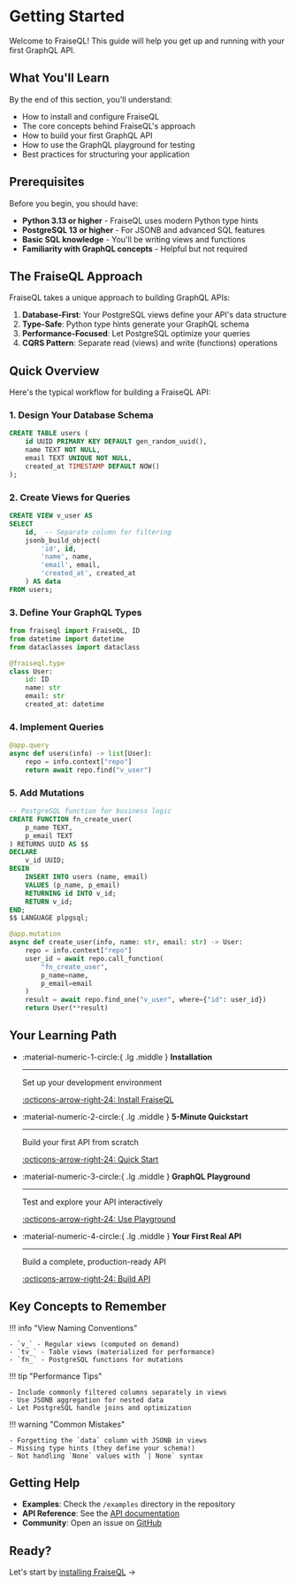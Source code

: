 # Getting Started

Welcome to FraiseQL! This guide will help you get up and running with your first GraphQL API.

## What You'll Learn

By the end of this section, you'll understand:

- How to install and configure FraiseQL
- The core concepts behind FraiseQL's approach
- How to build your first GraphQL API
- How to use the GraphQL playground for testing
- Best practices for structuring your application

## Prerequisites

Before you begin, you should have:

- **Python 3.13 or higher** - FraiseQL uses modern Python type hints
- **PostgreSQL 13 or higher** - For JSONB and advanced SQL features
- **Basic SQL knowledge** - You'll be writing views and functions
- **Familiarity with GraphQL concepts** - Helpful but not required

## The FraiseQL Approach

FraiseQL takes a unique approach to building GraphQL APIs:

1. **Database-First**: Your PostgreSQL views define your API's data structure
2. **Type-Safe**: Python type hints generate your GraphQL schema
3. **Performance-Focused**: Let PostgreSQL optimize your queries
4. **CQRS Pattern**: Separate read (views) and write (functions) operations

## Quick Overview

Here's the typical workflow for building a FraiseQL API:

### 1. Design Your Database Schema

```sql
CREATE TABLE users (
    id UUID PRIMARY KEY DEFAULT gen_random_uuid(),
    name TEXT NOT NULL,
    email TEXT UNIQUE NOT NULL,
    created_at TIMESTAMP DEFAULT NOW()
);
```

### 2. Create Views for Queries

```sql
CREATE VIEW v_user AS
SELECT
    id,  -- Separate column for filtering
    jsonb_build_object(
        'id', id,
        'name', name,
        'email', email,
        'created_at', created_at
    ) AS data
FROM users;
```

### 3. Define Your GraphQL Types

```python
from fraiseql import FraiseQL, ID
from datetime import datetime
from dataclasses import dataclass

@fraiseql.type
class User:
    id: ID
    name: str
    email: str
    created_at: datetime
```

### 4. Implement Queries

```python
@app.query
async def users(info) -> list[User]:
    repo = info.context["repo"]
    return await repo.find("v_user")
```

### 5. Add Mutations

```sql
-- PostgreSQL function for business logic
CREATE FUNCTION fn_create_user(
    p_name TEXT,
    p_email TEXT
) RETURNS UUID AS $$
DECLARE
    v_id UUID;
BEGIN
    INSERT INTO users (name, email)
    VALUES (p_name, p_email)
    RETURNING id INTO v_id;
    RETURN v_id;
END;
$$ LANGUAGE plpgsql;
```

```python
@app.mutation
async def create_user(info, name: str, email: str) -> User:
    repo = info.context["repo"]
    user_id = await repo.call_function(
        "fn_create_user",
        p_name=name,
        p_email=email
    )
    result = await repo.find_one("v_user", where={"id": user_id})
    return User(**result)
```

## Your Learning Path

<div class="grid cards" markdown>

-   :material-numeric-1-circle:{ .lg .middle } **Installation**

    ---

    Set up your development environment

    [:octicons-arrow-right-24: Install FraiseQL](installation.md)

-   :material-numeric-2-circle:{ .lg .middle } **5-Minute Quickstart**

    ---

    Build your first API from scratch

    [:octicons-arrow-right-24: Quick Start](quickstart.md)

-   :material-numeric-3-circle:{ .lg .middle } **GraphQL Playground**

    ---

    Test and explore your API interactively

    [:octicons-arrow-right-24: Use Playground](graphql-playground.md)

-   :material-numeric-4-circle:{ .lg .middle } **Your First Real API**

    ---

    Build a complete, production-ready API

    [:octicons-arrow-right-24: Build API](first-api.md)

</div>

## Key Concepts to Remember

!!! info "View Naming Conventions"

    - `v_` - Regular views (computed on demand)
    - `tv_` - Table views (materialized for performance)
    - `fn_` - PostgreSQL functions for mutations

!!! tip "Performance Tips"

    - Include commonly filtered columns separately in views
    - Use JSONB aggregation for nested data
    - Let PostgreSQL handle joins and optimization

!!! warning "Common Mistakes"

    - Forgetting the `data` column with JSONB in views
    - Missing type hints (they define your schema!)
    - Not handling `None` values with `| None` syntax

## Getting Help

- **Examples**: Check the `/examples` directory in the repository
- **API Reference**: See the [API documentation](../api-reference/index.md)
- **Community**: Open an issue on [GitHub](https://github.com/fraiseql/fraiseql)

## Ready?

Let's start by [installing FraiseQL](installation.md) →
